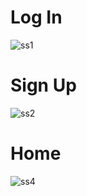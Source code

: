 # Log In 
![ss1](https://github.com/Nilavo-2001/Mern-Chat-App/assets/82475258/f556faed-a296-4b56-933a-91cc3844ab66)

# Sign Up
![ss2](https://github.com/Nilavo-2001/Mern-Chat-App/assets/82475258/b2379e07-b851-4ab7-a234-d1c3a90df698)

# Home 
![ss4](https://github.com/Nilavo-2001/Mern-Chat-App/assets/82475258/180d3a19-c74c-4ef0-85db-669da6f63ffb)
